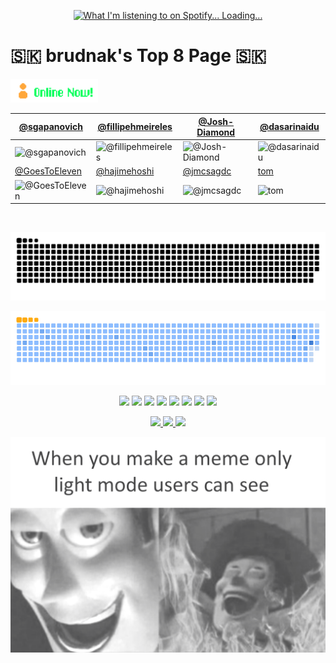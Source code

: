 
<p align="center">
  <a href="https://open.spotify.com/user/upv50bd8fofqcy9yibbgfmwly">
    <img src="https://novatorem-gamma-two.vercel.app/api/spotify" alt="What I'm listening to on Spotify... Loading..." />
  </a>
</p>

# 🇸🇰 brudnak's Top 8 Page 🇸🇰

<img src="https://github.com/brudnak/brudnak/blob/main/img/online.gif" alt="" width="140">

| [@sgapanovich](https://github.com/sgapanovich)                                 | [@fillipehmeireles](https://github.com/fillipehmeireles)                               | [@Josh-Diamond](https://github.com/Josh-Diamond)                               | [@dasarinaidu](https://github.com/dasarinaidu)                                |
|--------------------------------------------------------------------------------|----------------------------------------------------------------------------------------|--------------------------------------------------------------------------------|-------------------------------------------------------------------------------|
| ![@sgapanovich](https://avatars.githubusercontent.com/sgapanovich?s=150&v=1)   | ![@fillipehmeireles](https://avatars.githubusercontent.com/fillipehmeireles?s=150&v=1) | ![@Josh-Diamond](https://avatars.githubusercontent.com/Josh-Diamond?s=150&v=1) | ![@dasarinaidu](https://avatars.githubusercontent.com/dasarinaidu?s=150&v=1)  |
| [@GoesToEleven](https://github.com/GoesToEleven)                               | [@hajimehoshi](https://github.com/hajimehoshi)                                         | [@jmcsagdc](https://github.com/jmcsagdc)                                       | [tom](https://wittenbrock.github.io/toms-myspace-page/)                       |
| ![@GoesToEleven](https://avatars.githubusercontent.com/GoesToEleven?s=150&v=1) | ![@hajimehoshi](https://avatars.githubusercontent.com/hajimehoshi?s=150&v=1)           | ![@jmcsagdc](https://avatars.githubusercontent.com/jmcsagdc?s=150&v=1)         | ![tom](https://wittenbrock.github.io/toms-myspace-page/pictures/tom-pic.jpgs) |


<p align="center">
  <a href="https://youtu.be/6bXMH98JlX4">
    <img src="https://github.com/brudnak/brudnak/blob/main/img/bart.gif" alt="">
  </a>
</p>

<p align="center">
  <img src="https://github.com/brudnak/brudnak/blob/output/github-snake-dark.svg#gh-dark-mode-only" />
</p>
<p align="center">
  <img src="https://github.com/brudnak/brudnak/blob/output/ocean.gif#gh-light-mode-only" />
</p>

<!-- Where to find these icons: https://simpleicons.org -->
<p align="center">
  <img src="https://img.shields.io/badge/-Go-00ADD8?logo=go&logoColor=white&style=fla" />
  <img src="https://img.shields.io/badge/-Kubernetes-326CE5?logo=kubernetes&logoColor=white&style=flat" />
  <img src="https://img.shields.io/badge/-Rancher-0075A8?logo=rancher&logoColor=white&style=flat" />
  <img src="https://img.shields.io/badge/-Terraform-7B42BC?logo=terraform&logoColor=white&style=flat" />
  <img src="https://img.shields.io/badge/-AWS-232F3E?logo=amazonwebservices&logoColor=white&style=flat" />
  <img src="https://img.shields.io/badge/-JavaScript-F7DF1E?logo=javascript&logoColor=white&style=flat" />
  <img src="https://img.shields.io/badge/-HTML5-E34F26?logo=html5&logoColor=white&style=flat" />
  <img src="https://img.shields.io/badge/-CSS3-1572B6?logo=css3&logoColor=white&style=flat" />
</p>

<p align="center">
  <a href="https://gitlab.com/brudnak">
    <img src="https://img.shields.io/badge/-GitLab-FC6D26?logo=gitlab&logoColor=white&style=flat" />
  </a>
  <a href="https://hub.docker.com/u/brudnak">
    <img src="https://img.shields.io/badge/-Docker_Hub-2496ED?logo=docker&logoColor=white&style=flat" />
  </a>
  <a href="https://bitbucket.org/brudnak">
    <img src="https://img.shields.io/badge/-Bitbucket-0052CC?logo=bitbucket&logoColor=white&style=flat" />
  </a>
</p>

<p align="center">
  <img src="https://github.com/brudnak/brudnak/blob/main/img/light-mode.png#gh-light-mode-only" />
</p>
